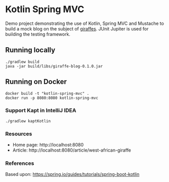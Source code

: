# Kotlin Spring MVC
Demo project demonstrating the use of Kotlin, Spring MVC and Mustache to build a mock blog on the subject of 
[giraffes](https://en.wikipedia.org/wiki/Giraffe). JUnit Jupiter is used for building the testing framework. 

## Running locally
```
./gradlew build
java -jar build/libs/giraffe-blog-0.1.0.jar
```

## Running on Docker
```
docker build -t "kotlin-spring-mvc" .
docker run -p 8080:8080 kotlin-spring-mvc
```

### Support Kapt in IntelliJ IDEA
```
./gradlew kaptKotlin
```

### Resources
* Home page: http://localhost:8080
* Article: http://localhost:8080/article/west-african-giraffe

### References
Based upon: https://spring.io/guides/tutorials/spring-boot-kotlin